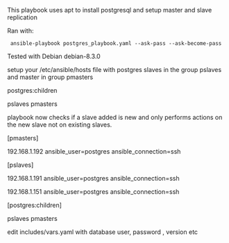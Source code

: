 
This playbook uses apt to install postgresql and setup master and slave replication

Ran with:

     ansible-playbook postgres_playbook.yaml --ask-pass --ask-become-pass

Tested with Debian debian-8.3.0

setup your /etc/ansible/hosts file with postgres slaves in the group pslaves and master in group pmasters

postgres:children  

pslaves pmasters

playbook now checks if a slave added is new and only performs actions on the new slave not on existing slaves.

[pmasters]

192.168.1.192 ansible_user=postgres ansible_connection=ssh

[pslaves]

192.168.1.191 ansible_user=postgres ansible_connection=ssh

192.168.1.151 ansible_user=postgres ansible_connection=ssh

[postgres:children]

pslaves
pmasters



edit includes/vars.yaml with database user, password , version etc
